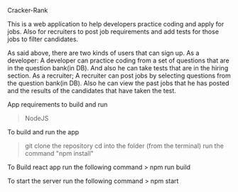 Cracker-Rank

This is a web application to help developers practice coding and apply for jobs.
Also for recruiters to post job requirements and add tests for those jobs to filter candidates.

As said above, there are two kinds of users that can sign up. 
As a developer: 
  A developer can practice coding from a set of questions that are in the question bank(in DB). And also he can take tests that are in the hiring section.
As a recruiter;
  A recruiter can post jobs by selecting questions from the question bank(in DB). Also he can view the past jobs that he has posted and the results of the candidates that have taken the test.


App requirements to build and run
  > NodeJS

To build and run the app
  > git clone the repository
  > cd into the folder (from the terminal)
  > run the command "npm install" 
  
  To Build react app run the following command
    > npm run build

  To start the server run the following command
    > npm start





